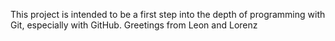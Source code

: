 This project is intended to be a first step into the depth of programming with Git, especially with GitHub.
Greetings from Leon and Lorenz 